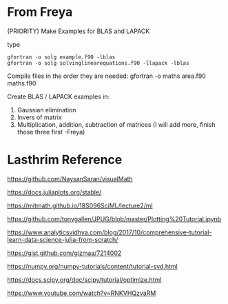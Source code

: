 # From Freya
(PRIORITY) Make Examples  for BLAS and LAPACK

type
```
gfortran -o solg example.f90 -lblas
gfortran -o solg solvinglinearequations.f90 -llapack -lblas
```
Compile files in the order they are needed:
gfortran -o maths area.f90 maths.f90

Create BLAS  / LAPACK examples in:
  1. Gaussian elimination
  2. Invers of matrix
  3. Multiplication, addition, subtraction of matrices
(I will add more, finish those three first -Freya)

# Lasthrim Reference

https://github.com/NaysanSaran/visualMath

https://docs.juliaplots.org/stable/

https://mitmath.github.io/18S096SciML/lecture2/ml

https://github.com/tonygallen/JPUG/blob/master/Plotting%20Tutorial.ipynb

https://www.analyticsvidhya.com/blog/2017/10/comprehensive-tutorial-learn-data-science-julia-from-scratch/

https://gist.github.com/gizmaa/7214002

https://numpy.org/numpy-tutorials/content/tutorial-svd.html

https://docs.scipy.org/doc/scipy/tutorial/optimize.html

https://www.youtube.com/watch?v=RNKVHQzvaRM

